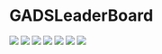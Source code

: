 # GADSLeaderBoard
![](images/two.jpeg)
![](images/one.jpeg)
![](images/three.jpeg)
![](images/four.jpeg)
![](images/five.jpeg)
![](images/six.jpeg)
![](images/seven.jpeg)
